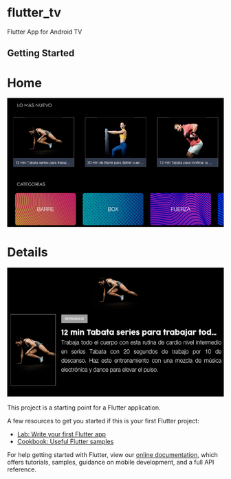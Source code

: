 # flutter_tv

Flutter App for Android TV

## Getting Started
<h1>Home</h1>
<img src="screenshots/1.png" height="300"/>
<h1>Details</h1>
<img src="screenshots/2.png" height="300"/>

This project is a starting point for a Flutter application.

A few resources to get you started if this is your first Flutter project:

- [Lab: Write your first Flutter app](https://flutter.dev/docs/get-started/codelab)
- [Cookbook: Useful Flutter samples](https://flutter.dev/docs/cookbook)

For help getting started with Flutter, view our
[online documentation](https://flutter.dev/docs), which offers tutorials,
samples, guidance on mobile development, and a full API reference.
